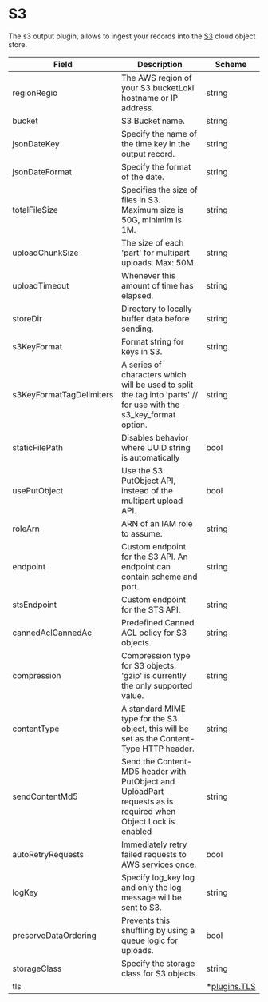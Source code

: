 # S3

The s3 output plugin, allows to ingest your records into the [S3](https://docs.aws.amazon.com/AmazonCloudWatch/latest/logs/WhatIsCloudWatchLogs.html) cloud object store. 

| Field                    | Description                                                                                                        | Scheme                 |
| ------------------------ | ------------------------------------------------------------------------------------------------------------------ | ---------------------- |
| regionRegio              | The AWS region of your S3 bucketLoki hostname or IP address.                                                       | string                 |
| bucket                   | S3 Bucket name.                                                                                                    | string                 |
| jsonDateKey              | Specify the name of the time key in the output record.                                                             | string                 |
| jsonDateFormat           | Specify the format of the date.                                                                                    | string                 |
| totalFileSize            | Specifies the size of files in S3. Maximum size is 50G, minimim is 1M.                                             | string                 |
| uploadChunkSize          | The size of each 'part' for multipart uploads. Max: 50M.                                                           | string                 |
| uploadTimeout            | Whenever this amount of time has elapsed.                                                                          | string                 |
| storeDir                 | Directory to locally buffer data before sending.                                                                   | string                 |
| s3KeyFormat              | Format string for keys in S3.                                                                                      | string                 |
| s3KeyFormatTagDelimiters | A series of characters which will be used to split the tag into 'parts' // for use with the s3_key_format option. | string                 |
| staticFilePath           | Disables behavior where UUID string is automatically                                                               | bool                   |
| usePutObject             | Use the S3 PutObject API, instead of the multipart upload API.                                                     | bool                   |
| roleArn                  | ARN of an IAM role to assume.                                                                                      | string                 |
| endpoint                 | Custom endpoint for the S3 API. An endpoint can contain scheme and port.                                           | string                 |
| stsEndpoint              | Custom endpoint for the STS API.                                                                                   | string                 |
| cannedAclCannedAc        | Predefined Canned ACL policy for S3 objects.                                                                       | string                 |
| compression              | Compression type for S3 objects. 'gzip' is currently the only supported value.                                     | string                 |
| contentType              | A standard MIME type for the S3 object, this will be set as the Content-Type HTTP header.                          | string                 |
| sendContentMd5           | Send the Content-MD5 header with PutObject and UploadPart requests as is required when Object Lock is enabled     | string                 |
| autoRetryRequests        | Immediately retry failed requests to AWS services once.                                                            | bool                   |
| logKey                   | Specify log_key log and only the log message will be sent to S3.                                                   | string                 |
| preserveDataOrdering     | Prevents this shuffling by using a queue logic for uploads.                                                        | bool                   |
| storageClass             | Specify the storage class for S3 objects.                                                                          | string                 |
| tls                      |                                                                                                                    | *[plugins.TLS](../tls.md) |
